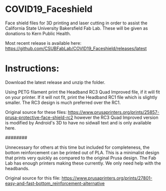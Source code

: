 # COVID19_Faceshield
Face shield files for 3D printing and laser cutting in order to assist the California State University Bakersfield Fab Lab. These will be given as donations to Kern Public Health.

Most recent release is available here: https://github.com/CSUBFabLab/COVID19_Faceshield/releases/latest

# Instructions:

Download the latest release and unzip the folder.

Using PETG filament print the Headband RC3 Quad Improved file, if it will fit on your printer. If it will not fit, print the Headband RC1 file which is slightly smaller. The RC3 design is much preferred over the RC1.

  Original source for these files: https://www.prusaprinters.org/prints/25857-prusa-protective-face-shield-rc2 however the RC3 Quad Improved version is modified by Android's 3D to have no sidwall text and is only available here.

########

Unnecessary for others at this time but included for completeness, the bottom reinforcement can be printed out of PLA. This is a minimalist design that prints very quickly as compared to the original Prusa design. The Fab Lab has enough printers making these currently. We only need help with the headbands.

  Original source for this file: https://www.prusaprinters.org/prints/27801-easy-and-fast-bottom_reinforcement-alternative
